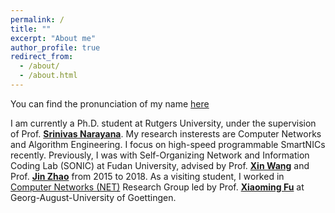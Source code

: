 ```yaml
---
permalink: /
title: ""
excerpt: "About me"
author_profile: true
redirect_from: 
  - /about/
  - /about.html
---
```


You can find the pronunciation of my name [here](<https://translate.google.com/?sl=zh-CN&tl=en&text=%E7%90%BC%E6%96%87%20%E8%AE%B8&op=translate>)

I am currently a Ph.D. student at Rutgers University, under the supervision of Prof. [**Srinivas Narayana**](<https://www.cs.rutgers.edu/~sn624/>). My research insterests are Computer Networks and Algorithm Engineering. I focus on high-speed programmable SmartNICs recently. Previously, I was with Self-Organizing Network and Information Coding Lab (SONIC) at Fudan University, advised by Prof. [**Xin Wang**](<http://homepage.fudan.edu.cn/xinw2013/home/>) and Prof. [**Jin Zhao**](<http://homepage.fudan.edu.cn/jzhao/en/>) from 2015 to 2018. As a visiting student, I worked in  [Computer Networks (NET)](<http://www.net.informatik.uni-goettingen.de/>) Research Group led by Prof. [**Xiaoming Fu**](<https://user.informatik.uni-goettingen.de/~fu/>) at Georg-August-University of Goettingen.
